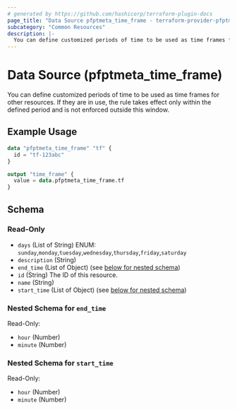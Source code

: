 ```yaml
---
# generated by https://github.com/hashicorp/terraform-plugin-docs
page_title: "Data Source pfptmeta_time_frame - terraform-provider-pfptmeta"
subcategory: "Common Resources"
description: |-
  You can define customized periods of time to be used as time frames for other resources. If they are in use, the rule takes effect only within the defined period and is not enforced outside this window.
---
```


# Data Source (pfptmeta_time_frame)

You can define customized periods of time to be used as time frames for other resources. If they are in use, the rule takes effect only within the defined period and is not enforced outside this window.

## Example Usage

```terraform
data "pfptmeta_time_frame" "tf" {
  id = "tf-123abc"
}

output "time_frame" {
  value = data.pfptmeta_time_frame.tf
}
```

<!-- schema generated by tfplugindocs -->
## Schema

### Read-Only

- `days` (List of String) ENUM: `sunday`,`monday`,`tuesday`,`wednesday`,`thursday`,`friday`,`saturday`
- `description` (String)
- `end_time` (List of Object) (see [below for nested schema](#nestedatt--end_time))
- `id` (String) The ID of this resource.
- `name` (String)
- `start_time` (List of Object) (see [below for nested schema](#nestedatt--start_time))

<a id="nestedatt--end_time"></a>
### Nested Schema for `end_time`

Read-Only:

- `hour` (Number)
- `minute` (Number)


<a id="nestedatt--start_time"></a>
### Nested Schema for `start_time`

Read-Only:

- `hour` (Number)
- `minute` (Number)
